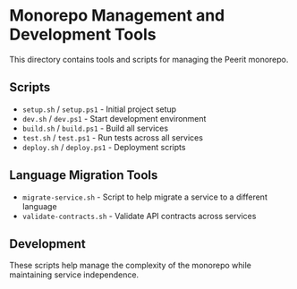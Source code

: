 # Monorepo Management and Development Tools

This directory contains tools and scripts for managing the Peerit monorepo.

## Scripts

- `setup.sh` / `setup.ps1` - Initial project setup
- `dev.sh` / `dev.ps1` - Start development environment
- `build.sh` / `build.ps1` - Build all services
- `test.sh` / `test.ps1` - Run tests across all services
- `deploy.sh` / `deploy.ps1` - Deployment scripts

## Language Migration Tools

- `migrate-service.sh` - Script to help migrate a service to a different language
- `validate-contracts.sh` - Validate API contracts across services

## Development

These scripts help manage the complexity of the monorepo while maintaining service independence.
